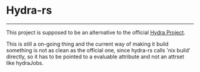 # Hydra-rs
---

This project is supposed to be an alternative to the official [Hydra Project](https://github.com/NixOS/hydra).

This is still a on-going thing and the current way of making it build something is not as clean as the official one, since hydra-rs calls 'nix build' directly, so it has to be pointed
to a evaluable attribute and not an attrset like hydraJobs.
